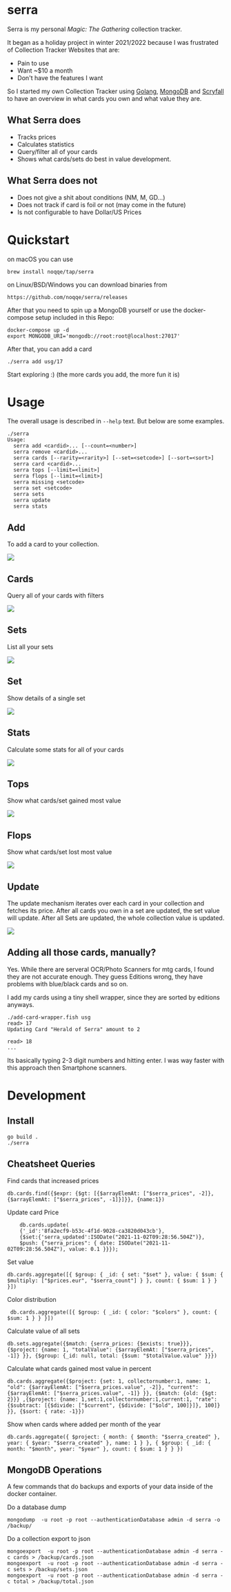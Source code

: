 # serra

Serra is my personal *Magic: The Gathering* collection tracker.

It began as a holiday project in winter 2021/2022 because I was frustrated of
Collection Tracker Websites that are:

* Pain to use
* Want ~$10 a month
* Don't have the features I want

So I started my own Collection Tracker using [Golang](https://golang.org),
[MongoDB](https://mongodb.com) and [Scryfall](https://scryfall.com) to have
an overview in what cards you own and what value they are.

## What Serra does

* Tracks prices
* Calculates statistics
* Query/filter all of your cards
* Shows what cards/sets do best in value development.

## What Serra does not

* Does not give a shit about conditions (NM, M, GD...)
* Does not track if card is foil or not (may come in the future)
* Is not configurable to have Dollar/US Prices

# Quickstart

on macOS you can use

    brew install noqqe/tap/serra

on Linux/BSD/Windows you can download binaries from

    https://github.com/noqqe/serra/releases

After that you need to spin up a MongoDB yourself or use the docker-compose
setup included in this Repo:

    docker-compose up -d
    export MONGODB_URI='mongodb://root:root@localhost:27017'

After that, you can add a card

    ./serra add usg/17

Start exploring :) (the more cards you add, the more fun it is)

# Usage

The overall usage is described in `--help` text. But below are some examples.
```
./serra
Usage:
  serra add <cardid>... [--count=<number>]
  serra remove <cardid>...
  serra cards [--rarity=<rarity>] [--set=<setcode>] [--sort=<sort>]
  serra card <cardid>...
  serra tops [--limit=<limit>]
  serra flops [--limit=<limit>]
  serra missing <setcode>
  serra set <setcode>
  serra sets
  serra update
  serra stats
```

## Add

To add a card to your collection.

![](https://github.com/noqqe/serra/blob/main/imgs/add.png)

## Cards

Query all of your cards with filters

![](https://github.com/noqqe/serra/blob/main/imgs/cards.png)

## Sets

List all your sets

![](https://github.com/noqqe/serra/blob/main/imgs/sets.png)

## Set

Show details of a single set

![](https://github.com/noqqe/serra/blob/main/imgs/set.png)

## Stats

Calculate some stats for all of your cards

![](https://github.com/noqqe/serra/blob/main/imgs/stats.png)

## Tops

Show what cards/set gained most value

![](https://github.com/noqqe/serra/blob/main/imgs/tops.png)

## Flops

Show what cards/set lost most value

![](https://github.com/noqqe/serra/blob/main/imgs/flops.png)

## Update

The update mechanism iterates over each card in your collection and fetches
its price. After all cards you own in a set are updated, the set value will
update. After all Sets are updated, the whole collection value is updated.

![](https://github.com/noqqe/serra/blob/main/imgs/update.png)

## Adding all those cards, manually?

Yes. While there are serveral OCR/Photo Scanners for mtg cards, I found they
are not accurate enough. They guess Editions wrong, they have problems with
blue/black cards and so on.

I add my cards using a tiny shell wrapper, since they are sorted by editions
anyways.

```
./add-card-wrapper.fish usg
read> 17
Updating Card "Herald of Serra" amount to 2

read> 18
...
```

Its basically typing 2-3 digit numbers and hitting enter. I was way faster
with this approach then Smartphone scanners.

# Development

## Install

    go build .
    ./serra

## Cheatsheet Queries

Find cards that increased prices

    db.cards.find({$expr: {$gt: [{$arrayElemAt: ["$serra_prices", -2]}, {$arrayElemAt: ["$serra_prices", -1]}]}}, {name:1})

Update card Price

		db.cards.update(
		{'_id':'8fa2ecf9-b53c-4f1d-9028-ca3820d043cb'},
		{$set:{'serra_updated':ISODate("2021-11-02T09:28:56.504Z")},
		$push: {"serra_prices": { date: ISODate("2021-11-02T09:28:56.504Z"), value: 0.1 }}});

Set value

    db.cards.aggregate([{ $group: { _id: { set: "$set" }, value: { $sum: { $multiply: ["$prices.eur", "$serra_count"] } }, count: { $sum: 1 } } }])

Color distribution

     db.cards.aggregate([{ $group: { _id: { color: "$colors" }, count: { $sum: 1 } } }])

Calculate value of all sets

    db.sets.aggregate({$match: {serra_prices: {$exists: true}}}, {$project: {name: 1, "totalValue": {$arrayElemAt: ["$serra_prices", -1]} }}, {$group: {_id: null, total: {$sum: "$totalValue.value" }}})

Calculate what cards gained most value in percent

    db.cards.aggregate({$project: {set: 1, collectornumber:1, name: 1, "old": {$arrayElemAt: ["$serra_prices.value", -2]}, "current": {$arrayElemAt: ["$serra_prices.value", -1]} }}, {$match: {old: {$gt: 2}}} ,{$project: {name: 1,set:1,collectornumber:1,current:1, "rate": {$subtract: [{$divide: ["$current", {$divide: ["$old", 100]}]}, 100]} }}, {$sort: { rate: -1}})

Show when cards where added per month of the year

    db.cards.aggregate({ $project: { month: { $month: "$serra_created" }, year: { $year: "$serra_created" }, name: 1 } }, { $group: { _id: { month: "$month", year: "$year" }, count: { $sum: 1 } } })

## MongoDB Operations

A few commands that do backups and exports of your data inside of the docker
container.

Do a database dump

    mongodump  -u root -p root --authenticationDatabase admin -d serra -o /backup/

Do a collection export to json

    mongoexport  -u root -p root --authenticationDatabase admin -d serra -c cards > /backup/cards.json
    mongoexport  -u root -p root --authenticationDatabase admin -d serra -c sets > /backup/sets.json
    mongoexport  -u root -p root --authenticationDatabase admin -d serra -c total > /backup/total.json
